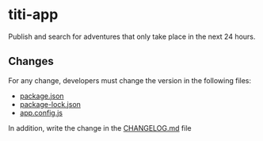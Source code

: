 # titi-app

Publish and search for adventures that only take place in the next 24 hours.

## Changes
For any change, developers must change the version in the following files:
- [package.json](https://github.com/willymateo/titi-app/blob/main/package.json)
- [package-lock.json](https://github.com/willymateo/titi-app/blob/main/package-lock.json)
- [app.config.js](https://github.com/willymateo/titi-app/blob/main/app.config.js)

In addition, write the change in the [CHANGELOG.md](https://github.com/willymateo/titi-app/blob/main/CHANGELOG.md) file
